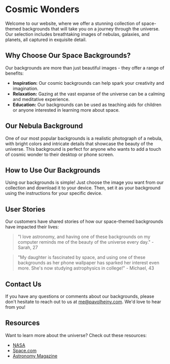 <!--font:Great Vibes-->

# Cosmic Wonders

<!--font:Barlow Condensed-->

Welcome to our website, where we offer a stunning collection of space-themed backgrounds that will take you on a journey through the universe. Our selection includes breathtaking images of nebulas, galaxies, and planets, all captured in exquisite detail.

## Why Choose Our Space Backgrounds?

Our backgrounds are more than just beautiful images - they offer a range of benefits:

-   **Inspiration:** Our cosmic backgrounds can help spark your creativity and imagination.
-   **Relaxation:** Gazing at the vast expanse of the universe can be a calming and meditative experience.
-   **Education:** Our backgrounds can be used as teaching aids for children or anyone interested in learning more about space.

## Our Nebula Background

One of our most popular backgrounds is a realistic photograph of a nebula, with bright colors and intricate details that showcase the beauty of the universe. This background is perfect for anyone who wants to add a touch of cosmic wonder to their desktop or phone screen.

## How to Use Our Backgrounds

Using our backgrounds is simple! Just choose the image you want from our collection and download it to your device. Then, set it as your background using the instructions for your specific device.

## User Stories

Our customers have shared stories of how our space-themed backgrounds have impacted their lives:

> "I love astronomy, and having one of these backgrounds on my computer reminds me of the beauty of the universe every day." - Sarah, 27

> "My daughter is fascinated by space, and using one of these backgrounds as her phone wallpaper has sparked her interest even more. She's now studying astrophysics in college!" - Michael, 43

## Contact Us

If you have any questions or comments about our backgrounds, please don't hesitate to reach out to us at me@pavolhejny.com. We'd love to hear from you!

## Resources

Want to learn more about the universe? Check out these resources:

-   [NASA](#)
-   [Space.com](#)
-   [Astronomy Magazine](#)

<!--

Write me content for website with wallpaper which alt text is:

"A realistic photograph of a nebula, with bright colors and intricate details that showcase the beauty of the universe."

The name/title of the page should not be 1:1 copy of the alt text but rather a real content of the website which is using this wallpaper.

- Use markdown format
- Start with heading
- Heading should be short and concise
- The content should look like a real website
- The website should not be about the wallpaper, wallpaper is just a related background
- Heading should be contain work "wallpaper" or "background"
- Include real sections like references, contact, user stories, etc. use things relevant to the page purpose.
- Feel free to use structure like headings, bullets, numbering, blockquotes, paragraphs, horizontal lines, etc.
- You can use formatting like bold or _italic_
- You can include UTF-8 emojis
- Links should be only #hash anchors (and you can refer to the document itself)
- Do not include images


---


# Explore the Wonders of the Universe with Our Space-Themed Wallpaper

Welcome to our website, where we offer a wide range of space-themed wallpapers that will transport you to galaxies far, far away. Our collection includes stunning images of nebulas, planets, and stars, all captured in breathtaking detail.

## Why Choose Our Space Wallpapers?

Our wallpapers are not just beautiful to look at, they also offer a range of benefits:

- **Inspiration:** Looking at these incredible images can help spark your creativity and imagination.
- **Relaxation:** Gazing at the vast expanse of the universe can be a calming and meditative experience.
- **Education:** Our wallpapers can be used as teaching aids for children or anyone interested in learning more about space.

## Our Nebula Wallpaper

One of our most popular wallpapers is a realistic photograph of a nebula, with bright colors and intricate details that showcase the beauty of the universe. This wallpaper is perfect for anyone who wants to add a touch of cosmic wonder to their desktop or phone background.

## How to Use Our Wallpapers

Using our wallpapers is easy! Simply choose the image you want from our collection and download it to your device. Then, set it as your wallpaper using the instructions for your specific device.

## User Stories

Our customers have shared stories of how our space-themed wallpapers have impacted their lives:

> "I work in a stressful job, and having a space-themed wallpaper on my computer helps me stay calm and focused throughout the day." - Jane, 32

> "My son loves space, and using one of these wallpapers as his background has sparked his interest even more. He's now studying astronomy in college!" - Tom, 45

## Contact Us

If you have any questions or comments about our wallpapers, please don't hesitate to reach out to us at me@pavolhejny.com We'd love to hear from you!

## References

Want to learn more about the universe? Check out these resources:

- [NASA](#)
- [Space.com](#)
- [Astronomy Magazine](#)


---


Heading should not include word "wallpaper". The website should not be about the wallpaper itself, wallpaper is just a related background, rewrite whole content.


---


# Discover the Wonders of Space with Our Cosmic Collection

Welcome to our website, where we offer a stunning collection of space-themed backgrounds that will take you on a journey through the universe. Our selection includes breathtaking images of nebulas, galaxies, and planets, all captured in exquisite detail.

## Why Choose Our Space Backgrounds?

Our backgrounds are more than just beautiful images - they offer a range of benefits:

- **Inspiration:** Our cosmic backgrounds can help spark your creativity and imagination.
- **Relaxation:** Gazing at the vast expanse of the universe can be a calming and meditative experience.
- **Education:** Our backgrounds can be used as teaching aids for children or anyone interested in learning more about space.

## Our Nebula Background

One of our most popular backgrounds is a realistic photograph of a nebula, with bright colors and intricate details that showcase the beauty of the universe. This background is perfect for anyone who wants to add a touch of cosmic wonder to their desktop or phone screen.

## How to Use Our Backgrounds

Using our backgrounds is simple! Just choose the image you want from our collection and download it to your device. Then, set it as your background using the instructions for your specific device.

## User Stories

Our customers have shared stories of how our space-themed backgrounds have impacted their lives:

> "I love astronomy, and having one of these backgrounds on my computer reminds me of the beauty of the universe every day." - Sarah, 27

> "My daughter is fascinated by space, and using one of these backgrounds as her phone wallpaper has sparked her interest even more. She's now studying astrophysics in college!" - Michael, 43

## Contact Us

If you have any questions or comments about our backgrounds, please don't hesitate to reach out to us at me@pavolhejny.com. We'd love to hear from you!

## Resources

Want to learn more about the universe? Check out these resources:

- [NASA](#)
- [Space.com](#)
- [Astronomy Magazine](#)

-->
